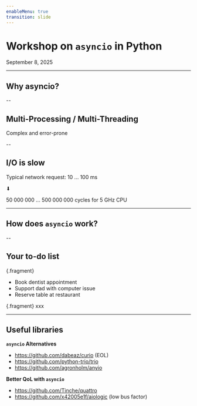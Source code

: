 ```yaml
---
enableMenu: true
transition: slide
---
```


# Workshop on `asyncio` in Python
September 8, 2025

---

## Why asyncio?

--

## Multi-Processing / Multi-Threading

Complex and error-prone

--

## I/O is slow

Typical network request: 10 ... 100 ms

⬇

50 000 000 ... 500 000 000 cycles for 5 GHz CPU

---

## How does `asyncio` work?

--

## Your to-do list
{.fragment}
* Book dentist appointment
* Support dad with computer issue
* Reserve table at restaurant

{.fragment}
xxx

---

## Useful libraries

**`asyncio` Alternatives**
* https://github.com/dabeaz/curio (EOL)
* https://github.com/python-trio/trio
* https://github.com/agronholm/anyio

**Better QoL with `asyncio`**
* https://github.com/Tinche/quattro
* https://github.com/x42005e1f/aiologic (low bus factor)

